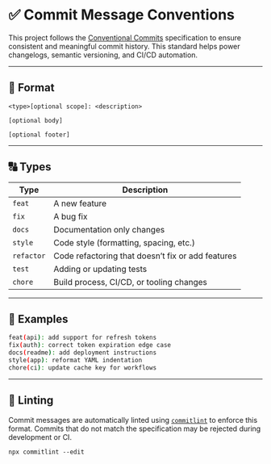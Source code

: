 # ✅ Commit Message Conventions

This project follows the [Conventional Commits](https://www.conventionalcommits.org/en/v1.0.0/) specification to ensure consistent and meaningful commit history. This standard helps power changelogs, semantic versioning, and CI/CD automation.

---

## 📜 Format

```
<type>[optional scope]: <description>

[optional body]

[optional footer]
```

---

## 🔠 Types

| Type       | Description                                  |
|------------|----------------------------------------------|
| `feat`     | A new feature                                |
| `fix`      | A bug fix                                    |
| `docs`     | Documentation only changes                   |
| `style`    | Code style (formatting, spacing, etc.)       |
| `refactor` | Code refactoring that doesn’t fix or add features |
| `test`     | Adding or updating tests                     |
| `chore`    | Build process, CI/CD, or tooling changes     |

---

## 📌 Examples

```bash
feat(api): add support for refresh tokens
fix(auth): correct token expiration edge case
docs(readme): add deployment instructions
style(app): reformat YAML indentation
chore(ci): update cache key for workflows
```

---

## 🧪 Linting

Commit messages are automatically linted using [`commitlint`](https://github.com/conventional-changelog/commitlint) to enforce this format. Commits that do not match the specification may be rejected during development or CI.

```
npx commitlint --edit
```
